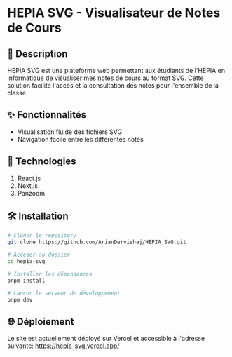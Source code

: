 # HEPIA SVG - Visualisateur de Notes de Cours

## 📝 Description
HEPIA SVG est une plateforme web permettant aux étudiants de l'HEPIA en informatique de visualiser mes notes de cours au format SVG. Cette solution facilite l'accès et la consultation des notes pour l'ensemble de la classe.

## ✨ Fonctionnalités

- Visualisation fluide des fichiers SVG
- Navigation facile entre les différentes notes

## 🚀 Technologies

1. React.js
2. Next.js
3. Panzoom

## 🛠️ Installation

```bash
# Cloner le repository
git clone https://github.com/ArianDervishaj/HEPIA_SVG.git

# Accéder au dossier
cd hepia-svg

# Installer les dépendances
pnpm install

# Lancer le serveur de développement
pnpm dev
```
## 🌐 Déploiement

Le site est actuellement déployé sur Vercel et accessible à l'adresse suivante:
https://hepia-svg.vercel.app/
